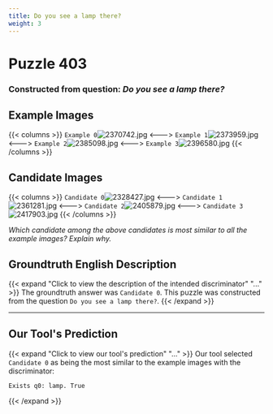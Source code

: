 ```yaml
---
title: Do you see a lamp there?
weight: 3
---
```


# Puzzle 403
### Constructed from question: _Do you see a lamp there?_


## Example Images
{{< columns >}}
`Example 0`![2370742.jpg](/gqa_images/2370742.jpg)
<--->
`Example 1`![2373959.jpg](/gqa_images/2373959.jpg)
<--->
`Example 2`![2385098.jpg](/gqa_images/2385098.jpg)
<--->
`Example 3`![2396580.jpg](/gqa_images/2396580.jpg)
{{< /columns >}}

## Candidate Images
{{< columns >}}
`Candidate 0`![2328427.jpg](/gqa_images/2328427.jpg)
<--->
`Candidate 1`![2361281.jpg](/gqa_images/2361281.jpg)
<--->
`Candidate 2`![2405879.jpg](/gqa_images/2405879.jpg)
<--->
`Candidate 3`![2417903.jpg](/gqa_images/2417903.jpg)
{{< /columns >}}

*Which candidate among the above candidates is most similar to all the example images? Explain why.*

## Groundtruth English Description

{{< expand "Click to view the description of the intended discriminator" "..." >}}
The groundtruth answer was `Candidate 0`. This puzzle was constructed from the question `Do you see a lamp there?`.
{{< /expand >}}

---

## Our Tool's Prediction

{{< expand "Click to view our tool's prediction" "..." >}}
Our tool selected `Candidate 0` as being the most similar to the example images with the discriminator:
```plaintext
Exists q0: lamp. True
```
{{< /expand >}}
